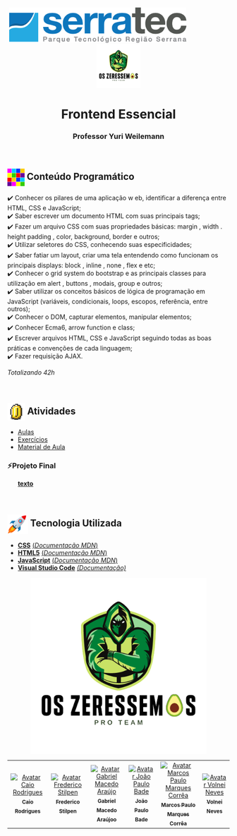 <p align="center">
   &nbsp;&nbsp;&nbsp;&nbsp;&nbsp;&nbsp;&nbsp;&nbsp;&nbsp;&nbsp;&nbsp;&nbsp;&nbsp;&nbsp;&nbsp;&nbsp;&nbsp;&nbsp;&nbsp;&nbsp;&nbsp;&nbsp;&nbsp;&nbsp;&nbsp;&nbsp;&nbsp;&nbsp;&nbsp;&nbsp;&nbsp;&nbsp;&nbsp;&nbsp;&nbsp;&nbsp;&nbsp;&nbsp;&nbsp;&nbsp;&nbsp;&nbsp;&nbsp;&nbsp;&nbsp;&nbsp;&nbsp;<img height="80px" src="assets/logoSerratec.png" alt="logo serratec"/>&nbsp;&nbsp;&nbsp;&nbsp;&nbsp;&nbsp;&nbsp;&nbsp;&nbsp;&nbsp;&nbsp;&nbsp;&nbsp;&nbsp;&nbsp;&nbsp;&nbsp;&nbsp;&nbsp;&nbsp;&nbsp;&nbsp;&nbsp;&nbsp;<img height="100px" src="assets/osZeressemosProTeam.png" alt="logo serratec"/>
</p>

<h1 align="center">Frontend Essencial</h1>
<h3 align="center">Professor Yuri Weilemann</h3>

</br>

## <img  height="40px" align="center" src="assets/colorBlock.gif"> Conteúdo Programático

✔️ Conhecer os pilares de uma aplicação w eb, identificar a diferença entre HTML, CSS e JavaScript;</br>
✔️ Saber escrever um documento HTML com suas principais tags;</br>
✔️ Fazer um arquivo CSS com suas propriedades básicas: margin , width . height padding , color, background, border e outros;</br>
✔️ Utilizar seletores do CSS, conhecendo suas especificidades;</br>
✔️ Saber fatiar um layout, criar uma tela entendendo como funcionam os principais displays: block , inline , none , flex e etc;</br>
✔️ Conhecer o grid system do bootstrap e as principais classes para utilização em alert , buttons , modais, group e outros;</br>
✔️ Saber utilizar os conceitos básicos de lógica de programação em JavaScript (variáveis, condicionais, loops, escopos, referência, entre outros);</br>
✔️ Conhecer o DOM, capturar elementos, manipular elementos;</br>
✔️ Conhecer Ecma6, arrow function e class;</br>
✔️ Escrever arquivos HTML, CSS e JavaScript seguindo todas as boas práticas
e convenções de cada linguagem;</br>
✔️ Fazer requisição AJAX.

*Totalizando 42h*

</br>

## <img  height="40px" align="center" src="assets/coin.gif"> Atividades
* [Aulas](aulas/)</br>
* [Exercícios](exercicios/)</br>
* [Material de Aula]()</br>

### ⚡Projeto Final 
 &nbsp;&nbsp;&nbsp;&nbsp;&nbsp;&nbsp;[**texto**]()

</br>

## <img  height="45px" align="center" src="assets/stockrocketgif.gif"> Tecnologia Utilizada

- [**CSS**](https://www.w3.org/Style/CSS/)    [(*Documentação MDN*)](https://developer.mozilla.org/en-US/docs/Web/CSS/Reference)
- [**HTML5**](https://html.spec.whatwg.org/)    [(*Documentação MDN*)](https://developer.mozilla.org/pt-BR/docs/Web/HTML)
- [**JavaScript**](https://www.javascript.com/)    [(*Documentação MDN*)](https://developer.mozilla.org/pt-BR/docs/Web/JavaScript)
- [**Visual Studio Code**](https://code.visualstudio.com/)    [*(Documentação)*](https://code.visualstudio.com/docs)
  
<p align="center">
  <img align="center" height="400px" src="assets/osZeressemosProTeam.png"> 
</p>

<table>
  <tr>
    <td align="center">
      <a href="https://github.com/raiocodrigues">
        <img src="https://avatars.githubusercontent.com/u/82115790?v=4" width="100px;" alt="Avatar Caio Rodrigues"/><br>
        <sub>
          <b>Caio Rodrigues</b>
        </sub>
      </a>
    </td>
    <td align="center">
      <a href="https://github.com/FredericoStilpen">
        <img src="https://avatars.githubusercontent.com/u/82114348?v=4" width="100px;" alt="Avatar Frederico Stilpen"/><br>
        <sub>
          <b>Frederico Stilpen</b>
        </sub>
      </a><br>
    </td>
    <td align="center">
      <a href="https://github.com/M4G1Ck">
        <img src="https://avatars.githubusercontent.com/u/79328112?v=4" width="100px;" alt="Avatar Gabriel Macedo Araújo"/><br>
        <sub>
          <b>Gabriel Macedo Araújoo</b>
        </sub>
      </a><br>
    </td>
    <td align="center">
      <a href="https://github.com/JpBade">
        <img src="https://avatars.githubusercontent.com/u/82114843?v=4" width="100px;" alt="Avatar João Paulo Bade"/><br>
        <sub>
          <b>João Paulo Bade</b>
        </sub>
      </a><br>
    </td>
    <td align="center">
      <a href="https://github.com/marcosbarker">
        <img src="https://avatars.githubusercontent.com/u/57602117?v=4" width="100px;" alt="Avatar Marcos Paulo Marques Corrêa"/><br>
        <sub>
          <b>Marcos Paulo Marques Corrêa</b>
        </sub>
      </a><br>
    </td>
    <td align="center">
      <a href="https://github.com/Volneineves">
        <img src="https://avatars.githubusercontent.com/u/82004090?v=4" width="100px;" alt="Avatar Volnei Neves"/><br>
        <sub>
          <b>Volnei Neves</b>
        </sub>
      </a><br>
    </td>
</table>